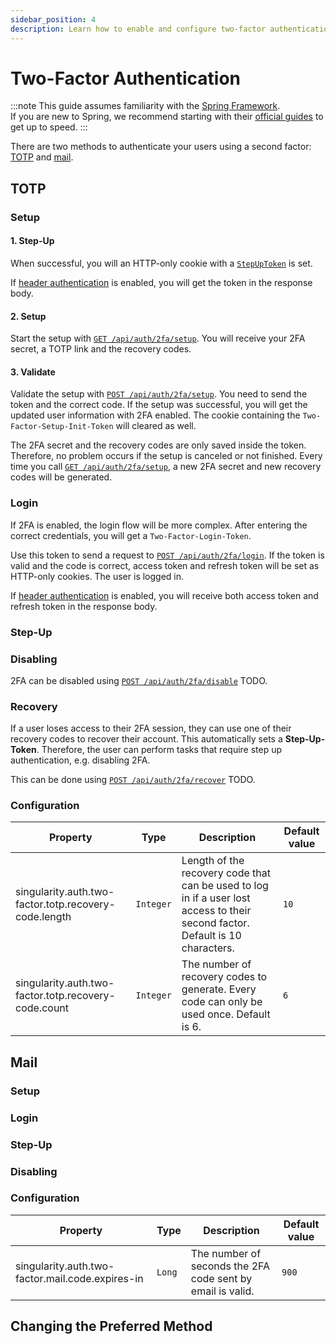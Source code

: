 ```yaml
---
sidebar_position: 4
description: Learn how to enable and configure two-factor authentication.
---
```


# Two-Factor Authentication

:::note
This guide assumes familiarity with the [Spring Framework](https://spring.io).  
If you are new to Spring, we recommend starting with their [official guides](https://spring.io/quickstart) to get up to speed.
:::

There are two methods to authenticate your users using a second factor: [TOTP](#totp) and [mail](#mail).


## TOTP


### Setup

#### 1. Step-Up


When successful, you will an HTTP-only cookie with a [`StepUpToken`](./tokens#step-up-token) is set.

If [header authentication](../../docs/auth/securing-endpoints#header-authentication) is enabled, you will get the token in the response body.

#### 2. Setup

Start the setup with [`GET /api/auth/2fa/setup`](/swagger#/TOTP%20Two-Factor%20Authentication/getTotpDetails).
You will receive your 2FA secret, a TOTP link and the recovery codes.

#### 3. Validate

Validate the setup with [`POST /api/auth/2fa/setup`](/swagger#/TOTP%20Two-Factor%20Authentication/setUpTotp).
You need to send the token and the correct code.
If the setup was successful, you will get the updated user information with 2FA enabled.
The cookie containing the `Two-Factor-Setup-Init-Token` will cleared as well.

The 2FA secret and the recovery codes are only saved inside the token.
Therefore, no problem occurs if the setup is canceled or not finished.
Every time you call [`GET /api/auth/2fa/setup`](/swagger#/User%20Session/register), a new 2FA secret and new recovery codes will be generated.

### Login

If 2FA is enabled, the login flow will be more complex.
After entering the correct credentials, you will get a `Two-Factor-Login-Token`.

Use this token to send a request to [`POST /api/auth/2fa/login`](/swagger#/Two%20Factor%20Authentication/verifyLogin).
If the token is valid and the code is correct, access token and refresh token will be set as HTTP-only cookies.
The user is logged in.

If [header authentication](../../docs/auth/securing-endpoints#header-authentication) is enabled, you will receive both access token and refresh token in the response body.

### Step-Up

### Disabling

2FA can be disabled using [`POST /api/auth/2fa/disable`](/swagger#/User%20Session/register) TODO.

### Recovery

If a user loses access to their 2FA session, they can use one of their recovery codes to recover their account.
This automatically sets a **Step-Up-Token**.
Therefore, the user can perform tasks that require step up authentication, e.g. disabling 2FA.

This can be done using [`POST /api/auth/2fa/recover`](/swagger#/User%20Session/register) TODO.

### Configuration

| Property                                              | Type      | Description                                                                                                                    | Default value |
|-------------------------------------------------------|-----------|--------------------------------------------------------------------------------------------------------------------------------|---------------|
| singularity.auth.two-factor.totp.recovery-code.length | `Integer` | Length of the recovery code that can be used to log in if a user lost access to their second factor. Default is 10 characters. | `10`          |
| singularity.auth.two-factor.totp.recovery-code.count  | `Integer` | The number of recovery codes to generate. Every code can only be used once. Default is 6.                                      | `6`           |

## Mail

### Setup

### Login

### Step-Up

### Disabling

### Configuration

| Property                                         | Type      | Description                                                                                                                    | Default value |
|--------------------------------------------------|-----------|--------------------------------------------------------------------------------------------------------------------------------|---------------|
| singularity.auth.two-factor.mail.code.expires-in | `Long`    | The number of seconds the 2FA code sent by email is valid.                                                                     | `900`         |


## Changing the Preferred Method


